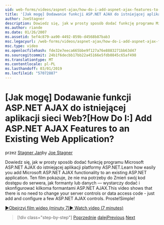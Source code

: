 ```yaml
---
uid: web-forms/videos/aspnet-ajax/how-do-i-add-aspnet-ajax-features-to-an-existing-web-application
title: '[Jak mogę] Dodawanie funkcji ASP.NET AJAX do istniejącej aplikacji sieci Web? | Microsoft Docs'
author: JoeStagner
description: Dowiedz się, jak w prosty sposób dodać funkcję programu Microsoft ASP.NET AJAX do istniejącej aplikacji platformy ASP.NET. Ten film pokazuje, czy nie ma potrzeby zmiany z serwerem...
ms.author: riande
ms.date: 01/26/2007
ms.assetid: 5ef4c879-aa90-4492-859b-d4568b87bab3
msc.legacyurl: /web-forms/videos/aspnet-ajax/how-do-i-add-aspnet-ajax-features-to-an-existing-web-application
msc.type: video
ms.openlocfilehash: fde32e7eeca665bbe9f127a76e8883271bb63d47
ms.sourcegitcommit: 24b1f6decbb17bb22a45166e5fdb0845c65af498
ms.translationtype: MT
ms.contentlocale: pl-PL
ms.lasthandoff: 03/01/2019
ms.locfileid: "57072887"
---
```

<a name="how-do-i-add-aspnet-ajax-features-to-an-existing-web-application"></a><span data-ttu-id="79795-105">[Jak mogę] Dodawanie funkcji ASP.NET AJAX do istniejącej aplikacji sieci Web?</span><span class="sxs-lookup"><span data-stu-id="79795-105">[How Do I:] Add ASP.NET AJAX Features to an Existing Web Application?</span></span>
====================
<span data-ttu-id="79795-106">przez [Stagner Jan](https://github.com/JoeStagner)</span><span class="sxs-lookup"><span data-stu-id="79795-106">by [Joe Stagner](https://github.com/JoeStagner)</span></span>

<span data-ttu-id="79795-107">Dowiedz się, jak w prosty sposób dodać funkcję programu Microsoft ASP.NET AJAX do istniejącej aplikacji platformy ASP.NET.</span><span class="sxs-lookup"><span data-stu-id="79795-107">Learn how easily you add Microsoft ASP.NET AJAX functionality to an existing ASP.NET application.</span></span> <span data-ttu-id="79795-108">Ten film pokazuje, że nie ma potrzeby do Zmień swój kod dostępu do serwera, jak formanty lub danych — wystarczy dodać i skonfigurować kilkoma formantami ASP.NET AJAX.</span><span class="sxs-lookup"><span data-stu-id="79795-108">This video shows that there is no need to change your server controls or data access code - just add and configure a few ASP.NET AJAX controls.</span></span> <span data-ttu-id="79795-109">Proste!</span><span class="sxs-lookup"><span data-stu-id="79795-109">Simple!</span></span>

[<span data-ttu-id="79795-110">&#9654;Obejrzyj film wideo (minuty 7)</span><span class="sxs-lookup"><span data-stu-id="79795-110">&#9654; Watch video (7 minutes)</span></span>](https://channel9.msdn.com/Blogs/ASP-NET-Site-Videos/how-do-i-add-aspnet-ajax-features-to-an-existing-web-application)

> [!div class="step-by-step"]
> <span data-ttu-id="79795-111">[Poprzednie](how-do-i-make-client-side-network-callbacks-with-aspnet-ajax.md)
> [dalej](how-do-i-aspnet-ajax-enable-an-existing-web-service.md)</span><span class="sxs-lookup"><span data-stu-id="79795-111">[Previous](how-do-i-make-client-side-network-callbacks-with-aspnet-ajax.md)
[Next](how-do-i-aspnet-ajax-enable-an-existing-web-service.md)</span></span>
